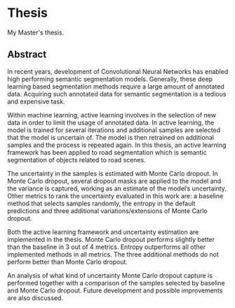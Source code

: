 # Thesis
My Master's thesis.


## Abstract
In recent years, development of Convolutional Neural Networks has enabled high performing semantic segmentation models. Generally, these deep learning based segmentation methods require a large amount of annotated data. Acquiring such annotated data for semantic segmentation is a tedious and expensive task.

Within machine learning, active learning involves in the selection of new data in order to limit the usage of annotated data. In active learning, the model is trained for several iterations and additional samples are selected that the model is uncertain of. The model is then retrained on additional samples and the process is repeated again. In this thesis, an active learning framework has been applied to road segmentation which is semantic segmentation of objects related to road scenes.

The uncertainty in the samples is estimated with Monte Carlo dropout. In Monte Carlo dropout, several dropout masks are applied to the model and the variance is captured, working as an estimate of the model’s uncertainty. Other metrics to rank the uncertainty evaluated in this work are: a baseline method that selects samples randomly, the entropy in the default predictions and three additional variations/extensions of Monte Carlo dropout.

Both the active learning framework and uncertainty estimation are implemented in the thesis. Monte Carlo dropout performs slightly better than the baseline in 3 out of 4 metrics. Entropy outperforms all other implemented methods in all metrics. The three additional methods do not perform better than Monte Carlo dropout.

An analysis of what kind of uncertainty Monte Carlo dropout capture is performed together with a comparison of the samples selected by baseline and Monte Carlo dropout. Future development and possible improvements are also discussed.
